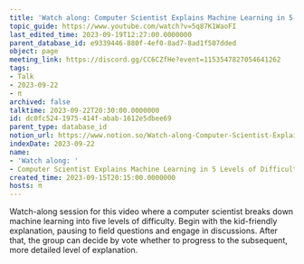 ```yaml
---
title: 'Watch along: Computer Scientist Explains Machine Learning in 5 Levels of Difficulty | WIRED'
topic_guide: https://www.youtube.com/watch?v=5q87K1WaoFI
last_edited_time: 2023-09-19T12:27:00.0000000
parent_database_id: e9339446-880f-4ef0-8ad7-8ad1f507dded
object: page
meeting_link: https://discord.gg/CC6CZfHe?event=1153547827054641262
tags:
- Talk
- 2023-09-22
- π
archived: false
talktime: 2023-09-22T20:30:00.0000000
id: dc0fc524-1975-414f-abab-1612e5dbee69
parent_type: database_id
notion_url: https://www.notion.so/Watch-along-Computer-Scientist-Explains-Machine-Learning-in-5-Levels-of-Difficulty-WIRED-dc0fc5241975414fabab1612e5dbee69
indexDate: 2023-09-22
name:
- 'Watch along: '
- Computer Scientist Explains Machine Learning in 5 Levels of Difficulty | WIRED
created_time: 2023-09-15T20:15:00.0000000
hosts: π
---
```



Watch-along session for this video where a computer scientist breaks down machine learning into five levels of difficulty.
Begin with the kid-friendly explanation, pausing to field questions and engage in discussions. After that, the group can decide by vote whether to progress to the subsequent, more detailed level of explanation.

























